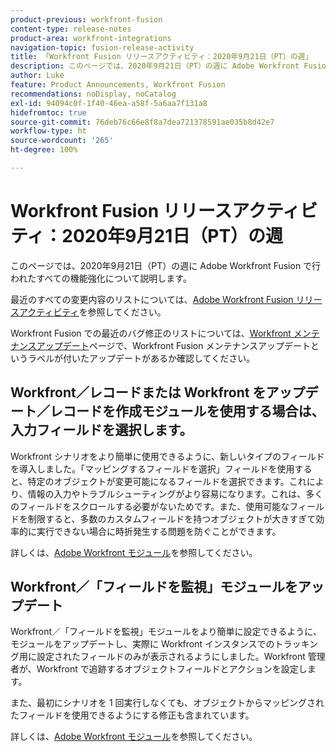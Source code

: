 ```yaml
---
product-previous: workfront-fusion
content-type: release-notes
product-area: workfront-integrations
navigation-topic: fusion-release-activity
title: 「Workfront Fusion リリースアクティビティ：2020年9月21日（PT）の週」
description: このページでは、2020年9月21日（PT）の週に Adobe Workfront Fusion で行われたすべての機能強化について説明します。
author: Luke
feature: Product Announcements, Workfront Fusion
recommendations: noDisplay, noCatalog
exl-id: 94094c0f-1f40-46ea-a58f-5a6aa7f131a8
hidefromtoc: true
source-git-commit: 76deb76c66e8f8a7dea721378591ae035b8d42e7
workflow-type: ht
source-wordcount: '265'
ht-degree: 100%

---
```


# Workfront Fusion リリースアクティビティ：2020年9月21日（PT）の週

このページでは、2020年9月21日（PT）の週に Adobe Workfront Fusion で行われたすべての機能強化について説明します。

最近のすべての変更内容のリストについては、[Adobe Workfront Fusion リリースアクティビティ](../../../../../product-announcements/product-releases/fusion-release-activity/fusion-release-activity.md)を参照してください。

Workfront Fusion での最近のバグ修正のリストについては、[Workfront メンテナンスアップデート](https://experienceleague.adobe.com/docs/workfront-known-issues/releases/current-updates.html?lang=ja)ページで、Workfront Fusion メンテナンスアップデートというラベルが付いたアップデートがあるか確認してください。

## Workfront／レコードまたは Workfront をアップデート／レコードを作成モジュールを使用する場合は、入力フィールドを選択します。

Workfront シナリオをより簡単に使用できるように、新しいタイプのフィールドを導入しました。「マッピングするフィールドを選択」フィールドを使用すると、特定のオブジェクトが変更可能になるフィールドを選択できます。これにより、情報の入力やトラブルシューティングがより容易になります。これは、多くのフィールドをスクロールする必要がないためです。また、使用可能なフィールドを制限すると、多数のカスタムフィールドを持つオブジェクトが大きすぎて効率的に実行できない場合に時折発生する問題を防ぐことができます。

詳しくは、[Adobe Workfront モジュール](../../../../../workfront-fusion/apps-and-their-modules/workfront-modules.md)を参照してください。

## Workfront／「フィールドを監視」モジュールをアップデート

Workfront／「フィールドを監視」モジュールをより簡単に設定できるように、モジュールをアップデートし、実際に Workfront インスタンスでのトラッキング用に設定されたフィールドのみが表示されるようにしました。Workfront 管理者が、Workfront で追跡するオブジェクトフィールドとアクションを設定します。

また、最初にシナリオを 1 回実行しなくても、オブジェクトからマッピングされたフィールドを使用できるようにする修正も含まれています。

詳しくは、[Adobe Workfront モジュール](../../../../../workfront-fusion/apps-and-their-modules/workfront-modules.md)を参照してください。
